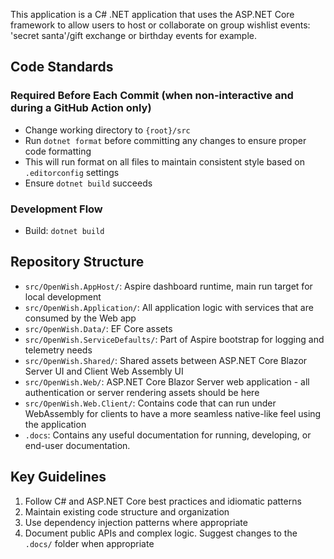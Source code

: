 This application is a C# .NET application that uses the ASP.NET Core framework to allow users to host or collaborate on group wishlist events: 'secret santa'/gift exchange or birthday events for example.

## Code Standards

### Required Before Each Commit (when non-interactive and during a GitHub Action only)
- Change working directory to `{root}/src`
- Run `dotnet format` before committing any changes to ensure proper code formatting
- This will run format on all files to maintain consistent style based on `.editorconfig` settings
- Ensure `dotnet build` succeeds

### Development Flow
- Build: `dotnet build`

## Repository Structure 
- `src/OpenWish.AppHost/`: Aspire dashboard runtime, main run target for local development
- `src/OpenWish.Application/`: All application logic with services that are consumed by the Web app
- `src/OpenWish.Data/`: EF Core assets
- `src/OpenWish.ServiceDefaults/`: Part of Aspire bootstrap for logging and telemetry needs
- `src/OpenWish.Shared/`: Shared assets between ASP.NET Core Blazor Server UI and Client Web Assembly UI
- `src/OpenWish.Web/`: ASP.NET Core Blazor Server web application - all authentication or server rendering assets should be here
- `src/OpenWish.Web.Client/`: Contains code that can run under WebAssembly for clients to have a more seamless native-like feel using the application
- `.docs`: Contains any useful documentation for running, developing, or end-user documentation.

## Key Guidelines
1. Follow C# and ASP.NET Core best practices and idiomatic patterns
2. Maintain existing code structure and organization
3. Use dependency injection patterns where appropriate
5. Document public APIs and complex logic. Suggest changes to the `.docs/` folder when appropriate